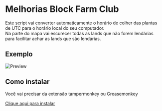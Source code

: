 # Melhorias Block Farm Club

Este script vai converter automaticamente o horário de colher das plantas de UTC para o horário local do seu computador.  
Na parte do mapa vai escurecer todas as lands que não forem lendárias para facilitar achar as lands que são lendárias.

## Exemplo
![Preview](https://i.imgur.com/LY0w4Ms.png)

## Como instalar
Você vai precisar da extensão tampermonkey ou Greasemonkey

[Clique aqui para instalar](https://github.com/victorscopel/melhoriasbfc/raw/main/bfc.user.js)
